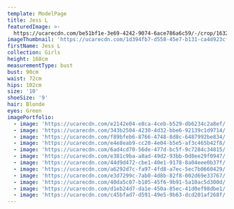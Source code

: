 ```yaml
---
template: ModelPage
title: Jess L
featuredImage: >-
  https://ucarecdn.com/be51bf1e-3e69-4242-9074-6ace786a6c59/-/crop/1632x828/0,465/-/preview/
imageThumbnail: 'https://ucarecdn.com/1d394fb7-d558-45e7-b131-ca4d923cfe7a/'
firstName: Jess L
collection: Girls
height: 168cm
measurementType: bust
bust: 90cm
waist: 72cm
hips: 102cm
size: '10'
shoeSize: '9'
hair: Blonde
eyes: Green
imagePortfolio:
  - image: 'https://ucarecdn.com/e2142e04-e8ca-4ceb-b529-db6234c2a8ef/'
  - image: 'https://ucarecdn.com/343b2504-4230-4d32-bbe6-92139c1d9714/'
  - image: 'https://ucarecdn.com/f89bfeb6-8766-4748-8d8c-6487992be834/'
  - image: 'https://ucarecdn.com/e4e8eab9-cc20-4e04-b5e5-af3c465b42f8/'
  - image: 'https://ucarecdn.com/6ad4cd70-56de-477d-bc5f-9c7284c34815/'
  - image: 'https://ucarecdn.com/e381c9ba-a8ad-49d2-93bb-0d8ee29f0947/'
  - image: 'https://ucarecdn.com/44d9d472-cbe1-40e1-9178-8a04eee0b37f/'
  - image: 'https://ucarecdn.com/a6292d7c-fa97-4fd8-a7ec-5ec7b0660429/'
  - image: 'https://ucarecdn.com/e3d7299c-7ab0-4d8b-82f8-002d69e33767/'
  - image: 'https://ucarecdn.com/40da5c07-b105-45f6-9b91-5a10ac5d300d/'
  - image: 'https://ucarecdn.com/d1eb24d7-da1e-450a-85ec-41d0ef98dbe1/'
  - image: 'https://ucarecdn.com/c45bfad7-d591-49e5-9b63-dcd201af268f/'
---
```


